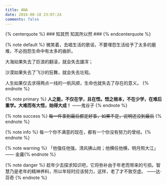 ```yaml
---
title: ANA
date: 2016-08-18 23:07:24
comments: false
---
```


{% centerquote %} ### 知其然 知其所以然 ### {% endcenterquote %}

{% note default %}
  微笑着，去唱生活的歌谣，不要埋怨生活给予了太多的磨难，不必抱怨生命中有太多的曲折。

  大海如果失去了巨浪的翻滚，就会失去雄浑；

  沙漠如果失去了飞沙的狂舞，就会失去壮观。

  人生如果仅去求得两点一线的一帆风顺，生命也就失去了存在的意义。
{% endnote %}

{% note primary %}
**人之能，不仅在学，且在悟。悟之根本，不在少学，在难后重学。大难而有大悟，始得大成！**   ——鬼谷子
{% endnote %}

{% note success %}
~~每一件事到最后都是好事，如果不是，说明还没到最后~~
{% endnote %}

{% note info %} 每一个你不满意的现在，都有一个你没有努力的曾经。{% endnote %}

{% note warning %} 「他强任他强，清风拂山岗；他横任他横，明月照大江」  —— 金庸{% endnote %}

{% note danger %} 趁年少去探求知识吧，它将弥补由于年老而带来的亏损。智慧乃是老年的精神养料，所以年轻时应该努力，这样，老了才不致空虚。 ——达·芬奇 {% endnote %}
